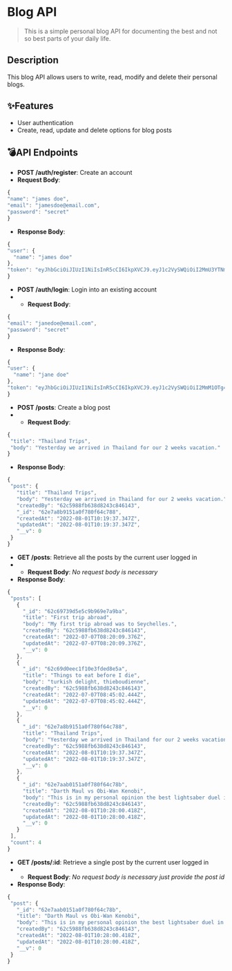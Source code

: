 # Blog API
> This is a simple personal blog API for documenting the best and not so best parts of your daily life.
## Description
This blog API allows users to write, read, modify and delete their personal blogs.
## ✨Features
* User authentication
* Create, read, update and delete options for blog posts
## 💣API Endpoints
* **POST /auth/register**: Create an account
 * **Request Body**:
  ```js
  {
  "name": "james doe",
  "email": "jamesdoe@email.com",
  "password": "secret"
  }
  ```
 * **Response Body**:
  ```js
  {
  "user": {
    "name": "james doe"
  },
  "token": "eyJhbGciOiJIUzI1NiIsInR5cCI6IkpXVCJ9.eyJ1c2VySWQiOiI2MmU3YTNmNDE1MWEwZjc4MGY2NGM3ODUiLCJuYW1lIjoiamFtZXMgZG9lIiwiaWF0IjoxNjU5MzQ3OTU2LCJleHAiOjE2NjE5Mzk5NTZ9.2C06hNRRD9jjSaO5qv8OdyY5N5j-yAlFj8AY5q9oQ8M"
  }
  ```
* **POST /auth/login**: Login into an existing account
 * * **Request Body**:
  ```js
  {
  "email": "janedoe@email.com",
  "password": "secret"
  }
  ```
 * **Response Body**:
  ```js
  {
  "user": {
    "name": "jane doe"
  },
  "token": "eyJhbGciOiJIUzI1NiIsInR5cCI6IkpXVCJ9.eyJ1c2VySWQiOiI2MmM1OTg4ZmI2MzhkODI0M2M4NDYxNDMiLCJuYW1lIjoiamFuZSBkb2UiLCJpYXQiOjE2NTkzNDg4MDcsImV4cCI6MTY2MTk0MDgwN30.NBOmSpH0d5bdlEsZdqBHEFeoKFJwkcUG2CcPh3nGc1Q"
  }
  ```
* **POST /posts**: Create a blog post
 * * **Request Body**:
 ```js
 {
  "title": "Thailand Trips",
  "body": "Yesterday we arrived in Thailand for our 2 weeks vacation."
 }
 ```
 * **Response Body**:
 ```js
 {
  "post": {
    "title": "Thailand Trips",
    "body": "Yesterday we arrived in Thailand for our 2 weeks vacation.",
    "createdBy": "62c5988fb638d8243c846143",
    "_id": "62e7a8b9151a0f780f64c788",
    "createdAt": "2022-08-01T10:19:37.347Z",
    "updatedAt": "2022-08-01T10:19:37.347Z",
    "__v": 0
  }
 }
 ```
* **GET /posts**: Retrieve all the posts by the current user logged in
 * * **Request Body**:
 *No request body is necessary*
 * **Response Body**:
 ```js
 {
  "posts": [
    {
      "_id": "62c69739d5e5c9b969e7a9ba",
      "title": "First trip abroad",
      "body": "My first trip abroad was to Seychelles.",
      "createdBy": "62c5988fb638d8243c846143",
      "createdAt": "2022-07-07T08:20:09.376Z",
      "updatedAt": "2022-07-07T08:20:09.376Z",
      "__v": 0
    },
    {
      "_id": "62c69d0eec1f10e3fded8e5a",
      "title": "Things to eat before I die",
      "body": "turkish delight, thieboudienne",
      "createdBy": "62c5988fb638d8243c846143",
      "createdAt": "2022-07-07T08:45:02.444Z",
      "updatedAt": "2022-07-07T08:45:02.444Z",
      "__v": 0
    },
    {
      "_id": "62e7a8b9151a0f780f64c788",
      "title": "Thailand Trips",
      "body": "Yesterday we arrived in Thailand for our 2 weeks vacation.",
      "createdBy": "62c5988fb638d8243c846143",
      "createdAt": "2022-08-01T10:19:37.347Z",
      "updatedAt": "2022-08-01T10:19:37.347Z",
      "__v": 0
    },
    {
      "_id": "62e7aab0151a0f780f64c78b",
      "title": "Darth Maul vs Obi-Wan Kenobi",
      "body": "This is in my personal opinion the best lightsaber duel in the whole Star Wars franchise.",
      "createdBy": "62c5988fb638d8243c846143",
      "createdAt": "2022-08-01T10:28:00.418Z",
      "updatedAt": "2022-08-01T10:28:00.418Z",
      "__v": 0
    }
  ],
  "count": 4
 }
 ```
* **GET /posts/:id**: Retrieve a single post by the current user logged in
 * * **Request Body**:
 *No request body is necessary just provide the post id*
 * **Response Body**:
 ```js
 {
  "post": {
    "_id": "62e7aab0151a0f780f64c78b",
    "title": "Darth Maul vs Obi-Wan Kenobi",
    "body": "This is in my personal opinion the best lightsaber duel in the whole Star Wars franchise.",
    "createdBy": "62c5988fb638d8243c846143",
    "createdAt": "2022-08-01T10:28:00.418Z",
    "updatedAt": "2022-08-01T10:28:00.418Z",
    "__v": 0
  }
 }
 ```
